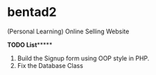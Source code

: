 # bentad2
(Personal Learning) Online Selling Website


****TODO List*********

1. Build the Signup form using OOP style in PHP.
2. Fix the Database Class
